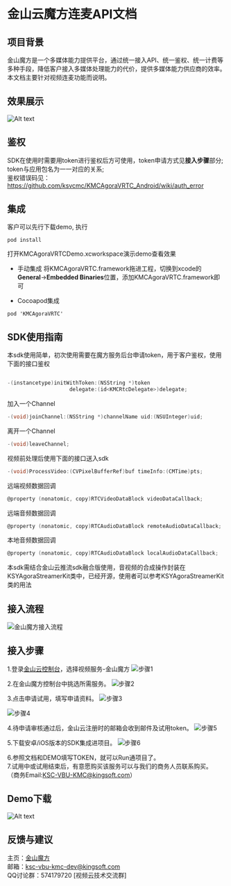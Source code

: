# 金山云魔方连麦API文档
## 项目背景
金山魔方是一个多媒体能力提供平台，通过统一接入API、统一鉴权、统一计费等多种手段，降低客户接入多媒体处理能力的代价，提供多媒体能力供应商的效率。 本文档主要针对视频连麦功能而说明。
## 效果展示
![Alt text](https://raw.githubusercontent.com/wiki/ksvcmc/KMCAgoraVRTC_Android/lianmai.jpg)
## 鉴权
SDK在使用时需要用token进行鉴权后方可使用，token申请方式见**接入步骤**部分;  
token与应用包名为一一对应的关系;  
鉴权错误码见：https://github.com/ksvcmc/KMCAgoraVRTC_Android/wiki/auth_error

## 集成

客户可以先行下载demo, 执行
```
pod install
```
打开KMCAgoraVRTCDemo.xcworkspace演示demo查看效果

- 手动集成
将KMCAgoraVRTC.framework拖进工程，切换到xcode的**General**->**Embedded Binaries**位置，添加KMCAgoraVRTC.framework即可

- Cocoapod集成
```
pod 'KMCAgoraVRTC'
```

## SDK使用指南  

本sdk使用简单，初次使用需要在魔方服务后台申请token，用于客户鉴权，使用下面的接口鉴权
``` objective-c

-(instancetype)initWithToken:(NSString *)token
                    delegate:(id<KMCRtcDelegate>)delegate;
```

加入一个Channel

``` objective-c
-(void)joinChannel:(NSString *)channelName uid:(NSUInteger)uid;
```

离开一个Channel

``` objective-c
-(void)leaveChannel;
```

视频前处理后使用下面的接口送入sdk

``` objective-c
-(void)ProcessVideo:(CVPixelBufferRef)buf timeInfo:(CMTime)pts;
```

远端视频数据回调

``` objective-c
@property (nonatomic, copy)RTCVideoDataBlock videoDataCallback;
``` 

远端音频数据回调

``` objective-c
@property (nonatomic, copy)RTCAudioDataBlock remoteAudioDataCallback;
```


本地音频数据回调

``` objective-c
@property (nonatomic, copy)RTCAudioDataBlock localAudioDataCallback;
```

本sdk需结合金山云推流sdk融合版使用，音视频的合成操作封装在KSYAgoraStreamerKit类中，已经开源，使用者可以参考KSYAgoraStreamerKit类的用法


## 接入流程
![金山魔方接入流程](https://raw.githubusercontent.com/wiki/ksvcmc/KMCSTFilter_Android/all.jpg "金山魔方接入流程")
## 接入步骤  
1.登录[金山云控制台]( https://console.ksyun.com)，选择视频服务-金山魔方
![步骤1](https://raw.githubusercontent.com/wiki/ksvcmc/KMCSTFilter_Android/step1.png "接入步骤1")

2.在金山魔方控制台中挑选所需服务。
![步骤2](https://raw.githubusercontent.com/wiki/ksvcmc/KMCSTFilter_Android/step2.png "接入步骤2")

3.点击申请试用，填写申请资料。
![步骤3](https://raw.githubusercontent.com/wiki/ksvcmc/KMCSTFilter_Android/step3.png "接入步骤3")

![步骤4](https://raw.githubusercontent.com/wiki/ksvcmc/KMCSTFilter_Android/step4.png "接入步骤4")

4.待申请审核通过后，金山云注册时的邮箱会收到邮件及试用token。
![步骤5](https://raw.githubusercontent.com/wiki/ksvcmc/KMCSTFilter_Android/step5.png "接入步骤5")

5.下载安卓/iOS版本的SDK集成进项目。
![步骤6](https://raw.githubusercontent.com/wiki/ksvcmc/KMCSTFilter_Android/step6.png "接入步骤6")

6.参照文档和DEMO填写TOKEN，就可以Run通项目了。  
7.试用中或试用结束后，有意愿购买该服务可以与我们的商务人员联系购买。  
（商务Email:KSC-VBU-KMC@kingsoft.com）
## Demo下载
![Alt text](https://raw.githubusercontent.com/wiki/ksvcmc/KMCAgoraVRTC_Android/lianmaicode.png)
## 反馈与建议  
主页：[金山魔方](https://docs.ksyun.com/read/latest/142/_book/index.html)  
邮箱：ksc-vbu-kmc-dev@kingsoft.com  
QQ讨论群：574179720 [视频云技术交流群] 

